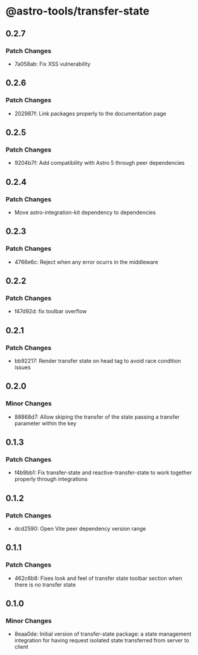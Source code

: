 # @astro-tools/transfer-state

## 0.2.7

### Patch Changes

- 7a058ab: Fix XSS vulnerability

## 0.2.6

### Patch Changes

- 202987f: Link packages properly to the documentation page

## 0.2.5

### Patch Changes

- 9204b7f: Add compatibility with Astro 5 through peer dependencies

## 0.2.4

### Patch Changes

- Move astro-integration-kit dependency to dependencies

## 0.2.3

### Patch Changes

- 4766e6c: Reject when any error ocurrs in the middleware

## 0.2.2

### Patch Changes

- f47d92d: fix toolbar overflow

## 0.2.1

### Patch Changes

- bb92217: Render transfer state on head tag to avoid race condition issues

## 0.2.0

### Minor Changes

- 88868d7: Allow skiping the transfer of the state passing a transfer parameter within the key

## 0.1.3

### Patch Changes

- f4b9bb1: Fix transfer-state and reactive-transfer-state to work together properly through integrations

## 0.1.2

### Patch Changes

- dcd2590: Open Vite peer dependency version range

## 0.1.1

### Patch Changes

- 462c6b8: Fixes look and feel of transfer state toolbar section when there is no transfer state

## 0.1.0

### Minor Changes

- 8eaa0de: Initial version of transfer-state package: a state management integration for having request isolated state transferred from server to client
